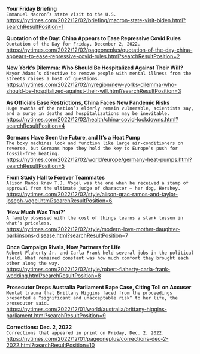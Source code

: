 **Your Friday Briefing**\
`Emmanuel Macron’s state visit to the U.S.`\
https://nytimes.com/2022/12/02/briefing/macron-state-visit-biden.html?searchResultPosition=1

**Quotation of the Day: China Appears to Ease Repressive Covid Rules**\
`Quotation of the Day for Friday, December 2, 2022.`\
https://nytimes.com/2022/12/02/pageoneplus/quotation-of-the-day-china-appears-to-ease-repressive-covid-rules.html?searchResultPosition=2

**New York’s Dilemma: Who Should Be Hospitalized Against Their Will?**\
`Mayor Adams’s directive to remove people with mental illness from the streets raises a host of questions.`\
https://nytimes.com/2022/12/02/nyregion/new-yorks-dilemma-who-should-be-hospitalized-against-their-will.html?searchResultPosition=3

**As Officials Ease Restrictions, China Faces New Pandemic Risks**\
`Huge swaths of the nation’s elderly remain vulnerable, scientists say, and a surge in deaths and hospitalizations may be inevitable.`\
https://nytimes.com/2022/12/02/health/china-covid-lockdowns.html?searchResultPosition=4

**Germans Have Seen the Future, and It’s a Heat Pump**\
`The boxy machines look and function like large air-conditioners on reverse, but Germans hope they hold the key to Europe’s push for fossil-free heating.`\
https://nytimes.com/2022/12/02/world/europe/germany-heat-pumps.html?searchResultPosition=5

**From Study Hall to Forever Teammates**\
`Alison Ramos knew T.J. Vogel was the one when he received a stamp of approval from the ultimate judge of character — her dog, Hershey.`\
https://nytimes.com/2022/12/02/style/alison-grac-ramos-and-taylor-joseph-vogel.html?searchResultPosition=6

**‘How Much Was That?’**\
`A family obsessed with the cost of things learns a stark lesson in what’s priceless.`\
https://nytimes.com/2022/12/02/style/modern-love-mother-daughter-parkinsons-disease.html?searchResultPosition=7

**Once Campaign Rivals, Now Partners for Life**\
`Robert Flaherty Jr. and Carla Frank held several jobs in the political field. What remained constant was how much comfort they brought each other along the way.`\
https://nytimes.com/2022/12/02/style/robert-flaherty-carla-frank-wedding.html?searchResultPosition=8

**Prosecutor Drops Australia Parliament Rape Case, Citing Toll on Accuser**\
`Mental trauma that Brittany Higgins faced from the proceedings presented a “significant and unacceptable risk” to her life, the prosecutor said.`\
https://nytimes.com/2022/12/01/world/australia/brittany-higgins-parliament.html?searchResultPosition=9

**Corrections: Dec. 2, 2022**\
`Corrections that appeared in print on Friday, Dec. 2, 2022.`\
https://nytimes.com/2022/12/01/pageoneplus/corrections-dec-2-2022.html?searchResultPosition=10

